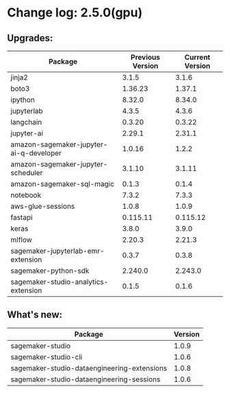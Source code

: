 # Change log: 2.5.0(gpu)

## Upgrades: 

Package | Previous Version | Current Version
---|---|---
jinja2|3.1.5|3.1.6
boto3|1.36.23|1.37.1
ipython|8.32.0|8.34.0
jupyterlab|4.3.5|4.3.6
langchain|0.3.20|0.3.22
jupyter-ai|2.29.1|2.31.1
amazon-sagemaker-jupyter-ai-q-developer|1.0.16|1.2.2
amazon-sagemaker-jupyter-scheduler|3.1.10|3.1.11
amazon-sagemaker-sql-magic|0.1.3|0.1.4
notebook|7.3.2|7.3.3
aws-glue-sessions|1.0.8|1.0.9
fastapi|0.115.11|0.115.12
keras|3.8.0|3.9.0
mlflow|2.20.3|2.21.3
sagemaker-jupyterlab-emr-extension|0.3.7|0.3.8
sagemaker-python-sdk|2.240.0|2.243.0
sagemaker-studio-analytics-extension|0.1.5|0.1.6

## What's new: 

Package | Version 
---|---
sagemaker-studio|1.0.9
sagemaker-studio-cli|1.0.6
sagemaker-studio-dataengineering-extensions|1.0.8
sagemaker-studio-dataengineering-sessions|1.0.6
